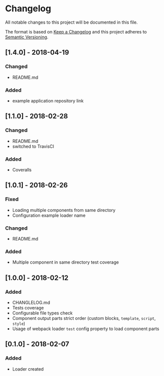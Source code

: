 # Changelog
All notable changes to this project will be documented in this file.

The format is based on [Keep a Changelog](http://keepachangelog.com/en/1.0.0/)
and this project adheres to [Semantic Versioning](http://semver.org/spec/v2.0.0.html).

## [1.4.0] - 2018-04-19
### Changed
- README.md

### Added
- example application repository link

## [1.1.0] - 2018-02-28
### Changed
- README.md
- switched to TravisCI

### Added
- Coveralls

## [1.0.1] - 2018-02-26
### Fixed
- Loading multiple components from same directory
- Configuration example loader name

### Changed
- README.md

### Added
- Multiple component in same directory test coverage

## [1.0.0] - 2018-02-12
### Added
- CHANGLELOG.md
- Tests coverage
- Configurable file types check
- Component output parts strict order (custom blocks, `template`, `script`, `style`)
- Usage of webpack loader `test` config property to load component parts

## [0.1.0] - 2018-02-07
### Added
- Loader created

